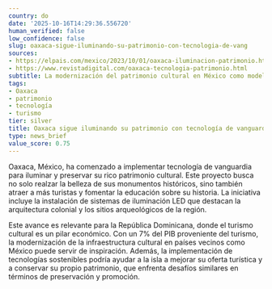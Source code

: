 ```yaml
---
country: do
date: '2025-10-16T14:29:36.556720'
human_verified: false
low_confidence: false
slug: oaxaca-sigue-iluminando-su-patrimonio-con-tecnologia-de-vang
sources:
- https://elpais.com/mexico/2023/10/01/oaxaca-iluminacion-patrimonio.html
- https://www.revistadigital.com/oaxaca-tecnologia-patrimonio.html
subtitle: La modernización del patrimonio cultural en México como modelo para el Caribe
tags:
- Oaxaca
- patrimonio
- tecnología
- turismo
tier: silver
title: Oaxaca sigue iluminando su patrimonio con tecnología de vanguardia
type: news_brief
value_score: 0.75
---
```


<p>Oaxaca, México, ha comenzado a implementar tecnología de vanguardia para iluminar y preservar su rico patrimonio cultural. Este proyecto busca no solo realzar la belleza de sus monumentos históricos, sino también atraer a más turistas y fomentar la educación sobre su historia. La iniciativa incluye la instalación de sistemas de iluminación LED que destacan la arquitectura colonial y los sitios arqueológicos de la región.</p><p>Este avance es relevante para la República Dominicana, donde el turismo cultural es un pilar económico. Con un 7% del PIB proveniente del turismo, la modernización de la infraestructura cultural en países vecinos como México puede servir de inspiración. Además, la implementación de tecnologías sostenibles podría ayudar a la isla a mejorar su oferta turística y a conservar su propio patrimonio, que enfrenta desafíos similares en términos de preservación y promoción.</p>
